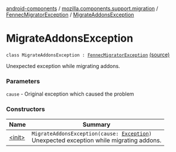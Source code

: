 [android-components](../../../index.md) / [mozilla.components.support.migration](../../index.md) / [FennecMigratorException](../index.md) / [MigrateAddonsException](./index.md)

# MigrateAddonsException

`class MigrateAddonsException : `[`FennecMigratorException`](../index.md) [(source)](https://github.com/mozilla-mobile/android-components/blob/master/components/support/migration/src/main/java/mozilla/components/support/migration/FennecMigrator.kt#L178)

Unexpected exception while migrating addons.

### Parameters

`cause` - Original exception which caused the problem

### Constructors

| Name | Summary |
|---|---|
| [&lt;init&gt;](-init-.md) | `MigrateAddonsException(cause: `[`Exception`](https://developer.android.com/reference/java/lang/Exception.html)`)`<br>Unexpected exception while migrating addons. |
